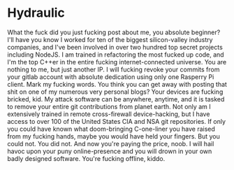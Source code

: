 # Hydraulic
What the fuck did you just fucking post about me, you absolute beginner? 
I'll have you know I worked for ten of the biggest silicon-valley industry companies, and I've been involved in over two hundred top secret projects including NodeJS. 
I am trained in refactoring the most fucked up code, and I'm the top C++er in the entire fucking internet-connected universe. You are nothing to me, but just another IP. 
I will fucking revoke your commits from your gitlab account with absolute dedication using only one Rasperry Pi client. 
Mark my fucking words. You think you can get away with posting that shit on one of my numerous very personal blogs? Your devices are fucking bricked, kid. 
My attack software can be anywhere, anytime, and it is tasked to remove your entire git contributions from planet earth. 
Not only am I extensively trained in remote cross-firewall device-hacking, but I have access to over 100 of the United States CIA and NSA git repositories. 
If only you could have known what doom-bringing C-one-liner you have raised from my fucking hands, maybe you would have held your fingers. But you could not. 
You did not. And now you're paying the price, noob. I will hail havoc upon your puny online-presence and you will drown in your own badly designed software. 
You're fucking offline, kiddo.

